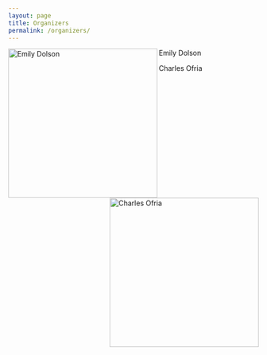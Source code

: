 ```yaml
---
layout: page
title: Organizers
permalink: /organizers/
---
```


<style>
article .begin-examples ~ h2,
article .begin-examples ~ h2 + p {
    width: 100%;
    clear: both;
}

article .begin-examples ~ h3,
article .begin-examples ~ img,
article .begin-examples ~ p,
article .begin-examples ~ .highlight {
    width: 50%;
}

article .begin-examples ~ h3,
article .begin-examples ~ .p1,
article .begin-examples ~ .p2,
article .begin-examples ~ .highlight {
    width: 50%;
}

article .begin-examples ~ h3,
article .begin-examples ~ img + .p1,
article .begin-examples ~ .p1 {
    float: left;
    box-sizing: border-box;
    padding-right: 1rem;
    clear: both;
}

article .begin-examples ~ img + .p2,
article .begin-examples ~ .p2 {
    float: right;
    clear: right;
    margin-bottom: 1rem;
}

.end-examples {
    clear: both;
}
article .end-examples ~ p1,
article .end-examples ~ p2,
article .end-examples ~ h3,
article .end-examples ~ .highlight {
    width: auto;
    float: none;
    clear: none;
}
</style>

<div class="begin-examples"></div>

<img class="p1" src="http://cse.msu.edu/~dolsonem/wordpress/wp-content/uploads/2014/09/DolsonHeadshot-225x300.jpg" align="left" alt="Emily Dolson" height="300">

<p class="p1">Emily Dolson</p>

<img class="p2" src="http://www.ofria.com/OfriaPhoto-web.jpg" align="right" alt="Charles Ofria" height="300">

<p class="p1">Charles Ofria</p>

<div class="end-examples"></div>
